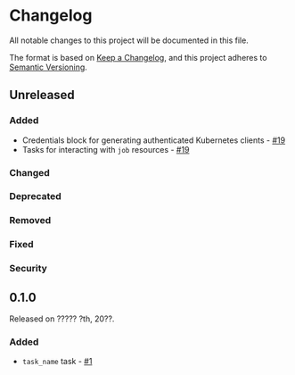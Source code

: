# Changelog

All notable changes to this project will be documented in this file.

The format is based on [Keep a Changelog](https://keepachangelog.com/en/1.0.0/),
and this project adheres to [Semantic Versioning](https://semver.org/spec/v2.0.0.html).

## Unreleased

### Added
- Credentials block for generating authenticated Kubernetes clients - [#19](https://github.com/PrefectHQ/prefect-kubernetes/pull/19)
- Tasks for interacting with `job` resources - [#19](https://github.com/PrefectHQ/prefect-kubernetes/pull/19)

### Changed

### Deprecated

### Removed

### Fixed

### Security

## 0.1.0

Released on ????? ?th, 20??.

### Added

- `task_name` task - [#1](https://github.com/PrefectHQ/prefect-kubernetes/pull/1)
